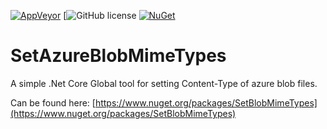 [![AppVeyor](https://img.shields.io/appveyor/ci/alexintime/setazureblobmimetypes.svg)](https://ci.appveyor.com/project/alexintime/setazureblobmimetypes)
[![GitHub license](https://img.shields.io/github/license/VisualBean/SetAzureBlobMimeTypes.svg)
[![NuGet](https://img.shields.io/nuget/v/SetBlobMimeTypes.svg)](https://www.nuget.org/packages/SetBlobMimeTypes/)

# SetAzureBlobMimeTypes
A simple .Net Core Global tool for setting Content-Type of azure blob files.

Can be found here: [https://www.nuget.org/packages/SetBlobMimeTypes](https://www.nuget.org/packages/SetBlobMimeTypes)
